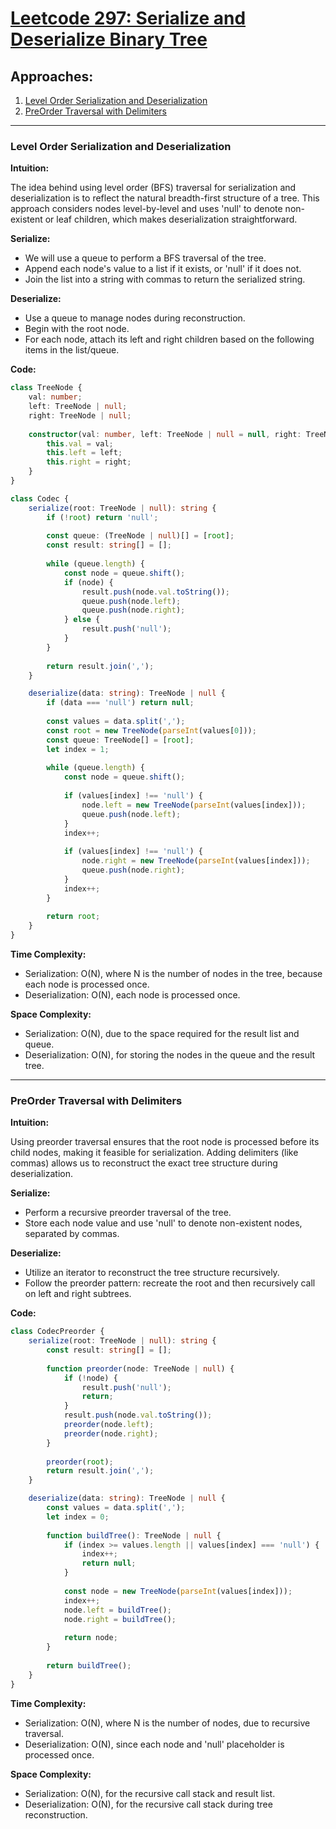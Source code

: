# [Leetcode 297: Serialize and Deserialize Binary Tree](https://leetcode.com/problems/serialize-and-deserialize-binary-tree/)

## Approaches:
1. [Level Order Serialization and Deserialization](#level-order-serialization-and-deserialization)
2. [PreOrder Traversal with Delimiters](#preorder-traversal-with-delimiters)

---

### Level Order Serialization and Deserialization

**Intuition:**

The idea behind using level order (BFS) traversal for serialization and deserialization is to reflect the natural breadth-first structure of a tree. This approach considers nodes level-by-level and uses 'null' to denote non-existent or leaf children, which makes deserialization straightforward.

**Serialize:**

- We will use a queue to perform a BFS traversal of the tree.
- Append each node's value to a list if it exists, or 'null' if it does not.
- Join the list into a string with commas to return the serialized string.

**Deserialize:**

- Use a queue to manage nodes during reconstruction.
- Begin with the root node.
- For each node, attach its left and right children based on the following items in the list/queue.

**Code:**

```typescript
class TreeNode {
    val: number;
    left: TreeNode | null;
    right: TreeNode | null;
    
    constructor(val: number, left: TreeNode | null = null, right: TreeNode | null = null) {
        this.val = val;
        this.left = left;
        this.right = right;
    }
}

class Codec {
    serialize(root: TreeNode | null): string {
        if (!root) return 'null';
        
        const queue: (TreeNode | null)[] = [root];
        const result: string[] = [];
        
        while (queue.length) {
            const node = queue.shift();
            if (node) {
                result.push(node.val.toString());
                queue.push(node.left);
                queue.push(node.right);
            } else {
                result.push('null');
            }
        }
        
        return result.join(',');
    }

    deserialize(data: string): TreeNode | null {
        if (data === 'null') return null;
        
        const values = data.split(',');
        const root = new TreeNode(parseInt(values[0]));
        const queue: TreeNode[] = [root];
        let index = 1;
        
        while (queue.length) {
            const node = queue.shift();
            
            if (values[index] !== 'null') {
                node.left = new TreeNode(parseInt(values[index]));
                queue.push(node.left);
            }
            index++;
            
            if (values[index] !== 'null') {
                node.right = new TreeNode(parseInt(values[index]));
                queue.push(node.right);
            }
            index++;
        }
        
        return root;
    }
}
```

**Time Complexity:**

- Serialization: O(N), where N is the number of nodes in the tree, because each node is processed once.
- Deserialization: O(N), each node is processed once.

**Space Complexity:**

- Serialization: O(N), due to the space required for the result list and queue.
- Deserialization: O(N), for storing the nodes in the queue and the result tree.

---

### PreOrder Traversal with Delimiters 

**Intuition:**

Using preorder traversal ensures that the root node is processed before its child nodes, making it feasible for serialization. Adding delimiters (like commas) allows us to reconstruct the exact tree structure during deserialization.

**Serialize:**

- Perform a recursive preorder traversal of the tree.
- Store each node value and use 'null' to denote non-existent nodes, separated by commas.

**Deserialize:**

- Utilize an iterator to reconstruct the tree structure recursively.
- Follow the preorder pattern: recreate the root and then recursively call on left and right subtrees.

**Code:**

```typescript
class CodecPreorder {
    serialize(root: TreeNode | null): string {
        const result: string[] = [];
        
        function preorder(node: TreeNode | null) {
            if (!node) {
                result.push('null');
                return;
            }
            result.push(node.val.toString());
            preorder(node.left);
            preorder(node.right);
        }
        
        preorder(root);
        return result.join(',');
    }

    deserialize(data: string): TreeNode | null {
        const values = data.split(',');
        let index = 0;
        
        function buildTree(): TreeNode | null {
            if (index >= values.length || values[index] === 'null') {
                index++;
                return null;
            }
            
            const node = new TreeNode(parseInt(values[index]));
            index++;
            node.left = buildTree();
            node.right = buildTree();
            
            return node;
        }
        
        return buildTree();
    }
}
```

**Time Complexity:**

- Serialization: O(N), where N is the number of nodes, due to recursive traversal.
- Deserialization: O(N), since each node and 'null' placeholder is processed once.

**Space Complexity:**

- Serialization: O(N), for the recursive call stack and result list.
- Deserialization: O(N), for the recursive call stack during tree reconstruction.

